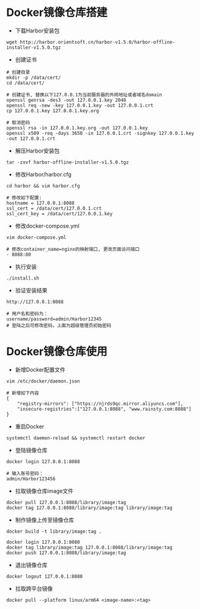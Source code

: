 # Docker镜像仓库搭建  

* 下载Harbor安装包  

``` text
wget http://harbor.orientsoft.cn/harbor-v1.5.0/harbor-offline-installer-v1.5.0.tgz
```

* 创建证书  

``` text
# 创建目录
mkdir -p /data/cert/
cd /data/cert/

# 创建证书, 替换以下127.0.0.1为当前服务器的外网地址或者域名domain
openssl genrsa -des3 -out 127.0.0.1.key 2048
openssl req -new -key 127.0.0.1.key -out 127.0.0.1.crt
cp 127.0.0.1.key 127.0.0.1.key.org

# 取消密码
openssl rsa -in 127.0.0.1.key.org -out 127.0.0.1.key
openssl x509 -req -days 3650 -in 127.0.0.1.crt -signkey 127.0.0.1.key -out 127.0.0.1.crt
```  

* 解压Harbor安装包  

``` text
tar -zxvf harbor-offline-installer-v1.5.0.tgz
```

* 修改Harbor/harbor.cfg  

``` text
cd harbor && vim harbor.cfg

# 修改如下配置:
hostname = 127.0.0.1:8088
ssl_cert = /data/cert/127.0.0.1.crt
ssl_cert_key = /data/cert/127.0.0.1.key
```

* 修改docker-compose.yml  

``` text
vim docker-compose.yml

# 修改container_name=nginx的映射端口, 更改页面访问端口
- 8088:80
```

* 执行安装  

``` text
./install.sh
```

* 验证安装结果  

``` text
http://127.0.0.1:8088

# 用户名和密码为：
username/password=admin/Harbor12345
# 登陆之后可修改密码，上面为超级管理员初始密码
```

# Docker镜像仓库使用  

* 新增Docker配置文件  

``` text
vim /etc/docker/daemon.json

# 新增如下内容
{
    "registry-mirrors": ["https://njrds9qc.mirror.aliyuncs.com"],
    "insecure-registries":["127.0.0.1:8088", "www.rainsty.com:8088"]
}
```

* 重启Docker  

``` text
systemctl daemon-reload && systemctl restart docker
```

* 登陆镜像仓库  

``` text
docker login 127.0.0.1:8088

# 输入账号密码：
admin/Harbor123456

```

* 拉取镜像仓库image文件  

``` text
docker pull 127.0.0.1:8088/library/image:tag
docker tag 127.0.0.1:8088/library/image:tag library/image:tag
```

* 制作镜像上传至镜像仓库  

``` text
docker build -t library/image:tag .

docker login 127.0.0.1:8080
docker tag library/image:tag 127.0.0.1:8088/library/image:tag
docker push 127.0.0.1:8088/library/image:tag
```

* 退出镜像仓库  

``` text
docker logout 127.0.0.1:8080
```

* 拉取跨平台镜像
``` text
docker pull --platform linux/arm64 <image-name>:<tag>
```
